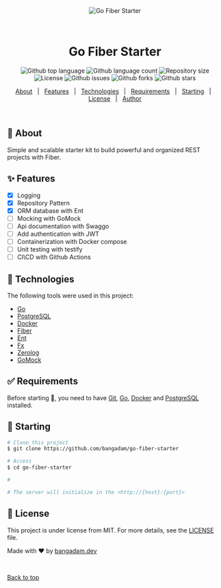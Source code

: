<div align="center" id="top"> 
  <img src="./.github/app.gif" alt="Go Fiber Starter" />

&#xa0;

  <!-- <a href="https://gofiberstarter.netlify.app">Demo</a> -->
</div>

<h1 align="center">Go Fiber Starter</h1>

<p align="center">
  <img alt="Github top language" src="https://img.shields.io/github/languages/top/bangadam/go-fiber-starter?color=56BEB8">

  <img alt="Github language count" src="https://img.shields.io/github/languages/count/bangadam/go-fiber-starter?color=56BEB8">

  <img alt="Repository size" src="https://img.shields.io/github/repo-size/bangadam/go-fiber-starter?color=56BEB8">

  <img alt="License" src="https://img.shields.io/github/license/bangadam/go-fiber-starter?color=56BEB8">

  <img alt="Github issues" src="https://img.shields.io/github/issues/bangadam/go-fiber-starter?color=56BEB8" />

  <img alt="Github forks" src="https://img.shields.io/github/forks/bangadam/go-fiber-starter?color=56BEB8" />

  <img alt="Github stars" src="https://img.shields.io/github/stars/bangadam/go-fiber-starter?color=56BEB8" />
</p>

<!-- Status -->

<!-- <h4 align="center">
	🚧  Go Fiber Starter 🚀 Under construction...  🚧
</h4>

<hr> -->

<p align="center">
  <a href="#dart-about">About</a> &#xa0; | &#xa0; 
  <a href="#sparkles-features">Features</a> &#xa0; | &#xa0;
  <a href="#rocket-technologies">Technologies</a> &#xa0; | &#xa0;
  <a href="#white_check_mark-requirements">Requirements</a> &#xa0; | &#xa0;
  <a href="#checkered_flag-starting">Starting</a> &#xa0; | &#xa0;
  <a href="#memo-license">License</a> &#xa0; | &#xa0;
  <a href="https://github.com/bangadam" target="_blank">Author</a>
</p>

<br>

## :dart: About

Simple and scalable starter kit to build powerful and organized REST projects with Fiber.

## :sparkles: Features

- [x] Logging
- [x] Repository Pattern
- [x] ORM database with Ent
- [ ] Mocking with GoMock
- [ ] Api documentation with Swaggo
- [ ] Add authentication with JWT
- [ ] Containerization with Docker compose
- [ ] Unit testing with testify
- [ ] CI\CD with Github Actions

## :rocket: Technologies

The following tools were used in this project:

- [Go](https://go.dev)
- [PostgreSQL](https://www.postgresql.org)
- [Docker](https://www.docker.com/)
- [Fiber](https://github.com/gofiber/fiber)
- [Ent](https://github.com/ent/ent)
- [Fx](https://github.com/uber-go/fx)
- [Zerolog](https://github.com/rs/zerolog)
- [GoMock](https://github.com/golang/mock)

## :white_check_mark: Requirements

Before starting :checkered_flag:, you need to have [Git](https://git-scm.com), [Go](https://go.dev), [Docker](https://www.docker.com/) and [PostgreSQL](https://www.postgresql.org) installed.

## :checkered_flag: Starting

```bash
# Clone this project
$ git clone https://github.com/bangadam/go-fiber-starter

# Access
$ cd go-fiber-starter

#

# The server will initialize in the <http://{host}:{port}>
```

## :memo: License

This project is under license from MIT. For more details, see the [LICENSE](LICENSE) file.

Made with :heart: by <a href="https://github.com/bangadam" target="_blank">bangadam.dev</a>

&#xa0;

<a href="#top">Back to top</a>
